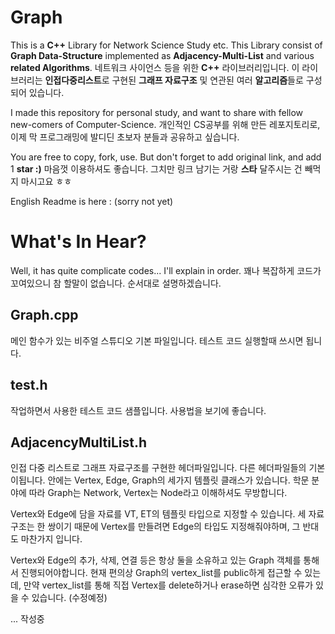# Graph

This is a **C++** Library for Network Science Study etc.
This Library consist of **Graph Data-Structure** implemented as **Adjacency-Multi-List**
and various **related Algorithms**.
네트워크 사이언스 등을 위한 **C++** 라이브러리입니다.
이 라이브러리는 **인접다중리스트**로 구현된 **그래프 자료구조** 및 연관된 여러 **알고리즘**들로 구성되어 있습니다.

I made this repository for personal study, and want to share with fellow new-comers of Computer-Science.
개인적인 CS공부를 위해 만든 레포지토리로, 이제 막 프로그래밍에 발디딘 초보자 분들과 공유하고 싶습니다.

You are free to copy, fork, use. But don't forget to add original link, and add 1 **star :)**
마음껏 이용하셔도 좋습니다. 그치만 링크 남기는 거랑 **스타** 달주시는 건 빼먹지 마시고요 ㅎㅎ

English Readme is here : (sorry not yet)

# What's In Hear?

Well, it has quite complicate codes... I'll explain in order.
꽤나 복잡하게 코드가 꼬여있으니 참 할말이 없습니다. 순서대로 설명하겠습니다.

## Graph.cpp

메인 함수가 있는 비주얼 스튜디오 기본 파일입니다. 테스트 코드 실행할때 쓰시면 됩니다.

## test.h

작업하면서 사용한 테스트 코드 샘플입니다. 사용법을 보기에 좋습니다.

## AdjacencyMultiList.h

인접 다중 리스트로 그래프 자료구조를 구현한 헤더파일입니다. 다른 헤더파일들의 기본이됩니다.
안에는 Vertex, Edge, Graph의 세가지 템플릿 클래스가 있습니다.
학문 분야에 따라 Graph는 Network, Vertex는 Node라고 이해하셔도 무방합니다.

Vertex와 Edge에 담을 자료를 VT, ET의 템플릿 타입으로 지정할 수 있습니다.
세 자료구조는 한 쌍이기 때문에 Vertex를 만들려면 Edge의 타입도 지정해줘야하며, 그 반대도 마찬가지 입니다.

Vertex와 Edge의 추가, 삭제, 연결 등은 항상 둘을 소유하고 있는 Graph 객체를 통해서 진행되어야합니다.
현재 편의상 Graph의 vertex_list를 public하게 접근할 수 있는데, 만약 vertex_list를 통해 직접 Vertex를 delete하거나 erase하면 심각한 오류가 있을 수 있습니다. (수정예정)


... 작성중
